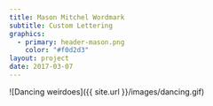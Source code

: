 ```yaml
---
title: Mason Mitchel Wordmark
subtitle: Custom Lettering
graphics:
  - primary: header-mason.png
    color: "#f0d2d3"
layout: project
date: 2017-03-07
---
```


![Dancing weirdoes]({{ site.url }}/images/dancing.gif)